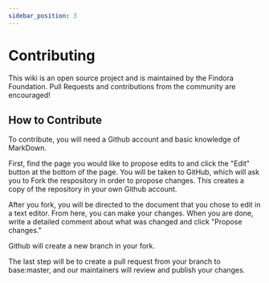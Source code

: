 ```yaml
---
sidebar_position: 3
---
```


# Contributing

This wiki is an open source project and is maintained by the Findora Foundation. Pull Requests and contributions from the community are encouraged!

## How to Contribute

To contribute, you will need a Github account and basic knowledge of MarkDown. 

First, find the page you would like to propose edits to and click the "Edit" button at the bottom of the page. You will be taken to GitHub, which will ask you to Fork the respository in order to propose changes. This creates a copy of the repository in your own Github account.

After you fork, you will be directed to the document that you chose to edit in a text editor. From here, you can make your changes. When you are done, write a detailed comment about what was changed and click "Propose changes."

Github will create a new branch in your fork.

The last step will be to create a pull request from your branch to base:master, and our maintainers will review and publish your changes.

